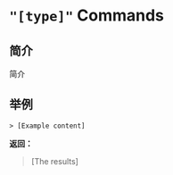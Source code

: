 # `"[type]"` Commands  

## 简介  

简介  

## 举例  

```QQ_message
> [Example content]
```

**返回：**  

> [The results]  
